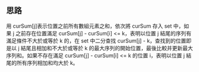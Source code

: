 ## 思路

用 curSum[j]表示位置之前所有數組元素之和，依次將 curSum 存入 set 中，如果 j 之前存在位置滿足 curSum[j] - curSum[i] <= k，表明以位置 j 結尾的序列有滿足條件不大於或等於 k 的，在 set 中二分查找 curSum[j] - k，查找到的位置即是以 j 結尾且相加和不大於或等於 k 的最大序列的開始位置，最後比較并更新最大序列和。如果不存在滿足 curSum[j] - curSum[i] <= k 的位置 i，表明以位置 j 結尾的所有序列相加和均大於 k。
